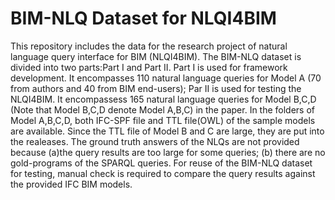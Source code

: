 # BIM-NLQ Dataset for NLQI4BIM
This repository includes the data for the research project of natural language query interface for BIM (NLQI4BIM). 
The BIM-NLQ dataset is divided into two parts:Part I and Part II.
Part I is used for framework development. It encompasses 110 natural language queries for Model A (70 from authors and 40 from BIM end-users);
Par II is used for testing the NLQI4BIM. It encompassess 165 natural language queries for Model B,C,D (Note that Model B,C,D denote Model A,B,C) in the paper.
In the folders of Model A,B,C,D, both IFC-SPF file and TTL file(OWL) of the sample models are available. Since the TTL file of Model B and C are large, they are put into the realeases. 
The ground truth answers of the NLQs are not provided because (a)the query results are too large for some queries; (b) there are no gold-programs of the SPARQL queries.
For reuse of the BIM-NLQ dataset for testing, manual check is required to compare the query results against the provided IFC BIM models.  
